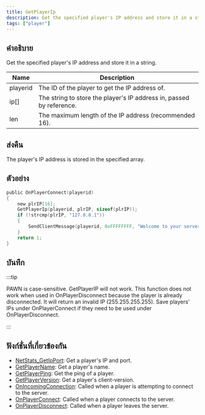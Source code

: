 ```yaml
---
title: GetPlayerIp
description: Get the specified player's IP address and store it in a string.
tags: ["player"]
---
```


## คำอธิบาย

Get the specified player's IP address and store it in a string.

| Name     | Description                                                          |
| -------- | -------------------------------------------------------------------- |
| playerid | The ID of the player to get the IP address of.                       |
| ip[]     | The string to store the player's IP address in, passed by reference. |
| len      | The maximum length of the IP address (recommended 16).               |

## ส่งคืน

The player's IP address is stored in the specified array.

## ตัวอย่าง

```c
public OnPlayerConnect(playerid)
{
    new plrIP[16];
    GetPlayerIp(playerid, plrIP, sizeof(plrIP));
    if (!strcmp(plrIP, "127.0.0.1"))
    {
        SendClientMessage(playerid, 0xFFFFFFFF, "Welcome to your server, master :)");
    }
    return 1;
}
```

## บันทึก

:::tip

PAWN is case-sensitive. GetPlayerIP will not work. This function does not work when used in OnPlayerDisconnect because the player is already disconnected. It will return an invalid IP (255.255.255.255). Save players' IPs under OnPlayerConnect if they need to be used under OnPlayerDisconnect.

:::

## ฟังก์ชั่นที่เกี่ยวข้องกัน

- [NetStats_GetIpPort](../functions/NetStats_GetIpPort): Get a player's IP and port.
- [GetPlayerName](../functions/GetPlayerName): Get a player's name.
- [GetPlayerPing](../functions/GetPlayerPing): Get the ping of a player.
- [GetPlayerVersion](../functions/GetPlayerVerion): Get a player's client-version.
- [OnIncomingConnection](../callbacks/OnIncomingConnection): Called when a player is attempting to connect to the server.
- [OnPlayerConnect](../callbacks/OnPlayerConnect): Called when a player connects to the server.
- [OnPlayerDisconnect](../callbacks/OnPlayerDisconnect): Called when a player leaves the server.
